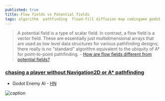 ```yaml
---
published: true
title: Flow fields vs Potential fields
tags: algorithm  pathfinding  flood-fill diffusion map codingame godot
---
```

> A potential field is a type of scalar field. In contrast, a flow field is a vector field. These are essentially just multidimensional arrays that are used as low level data structures for various pathfinding designs; there really is no "standard" algorithm equivalent to the ubiquity of A* for point-to-point pathfinding. - [How are flow fields different from potential fields?](https://gamedev.stackexchange.com/questions/83949/how-are-flow-fields-different-from-potential-fields)

### [chasing a player without Navigation2D or A* pathfinding](https://abitawake.com/news/articles/enemy-ai-chasing-a-player-without-navigation2d-or-a-star-pathfinding)

- Godot Enemy AI - [HN](https://news.ycombinator.com/item?id=22848106)

![caption](https://s3.amazonaws.com/manakeep/users/58991d6d3c545a24383fe280/2020-04-06/twitter-700x400.gif)

